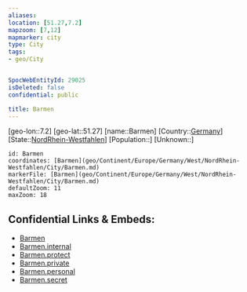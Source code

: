 ```yaml
---
aliases: 
location: [51.27,7.2]
mapzoom: [7,12] 
mapmarker: city 
type: City
tags:
- geo/City


SpocWebEntityId: 29025
isDeleted: false
confidential: public

title: Barmen
---
```

[geo-lon::7.2]
[geo-lat::51.27]
[name::Barmen]
[Country::[Germany](geo/Continent/Europe/Germany.md)]
[State::[NordRhein-Westfahlen](NordRhein-Westfahlen)]
[Population::]
[Unknown::]


```leaflet
id: Barmen
coordinates: [Barmen](geo/Continent/Europe/Germany/West/NordRhein-Westfahlen/City/Barmen.md)
markerFile: [Barmen](geo/Continent/Europe/Germany/West/NordRhein-Westfahlen/City/Barmen.md)
defaultZoom: 11 
maxZoom: 18
```


## Confidential Links & Embeds: 
- [Barmen](../../../../../../../../_public/geo/Continent/Europe/Germany/West/NordRhein-Westfahlen/City/Barmen.md) 
- [Barmen.internal](../../../../../../../../_internal/geo/Continent/Europe/Germany/West/NordRhein-Westfahlen/City/Barmen.internal.md) 
- [Barmen.protect](../../../../../../../../_protect/geo/Continent/Europe/Germany/West/NordRhein-Westfahlen/City/Barmen.protect.md) 
- [Barmen.private](../../../../../../../../_private/geo/Continent/Europe/Germany/West/NordRhein-Westfahlen/City/Barmen.private.md) 
- [Barmen.personal](../../../../../../../../_personal/geo/Continent/Europe/Germany/West/NordRhein-Westfahlen/City/Barmen.personal.md) 
- [Barmen.secret](../../../../../../../../_secret/geo/Continent/Europe/Germany/West/NordRhein-Westfahlen/City/Barmen.secret.md) 
